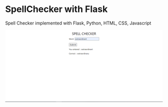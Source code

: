 # SpellChecker with Flask

Spell Checker implemented with Flask, Python, HTML, CSS, Javascript

![Example](https://github.com/abdullahyldz/Spell-Checker/blob/master/screenshots/example1.PNG)
